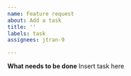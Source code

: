 ```yaml
---
name: Feature request
about: Add a task
title: ''
labels: task
assignees: jtran-9

---
```


**What needs to be done**
Insert task here
